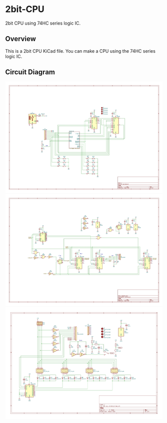# 2bit-CPU
2bit CPU using 74HC series logic IC.

## Overview
This is a 2bit CPU KiCad file. You can make a CPU using the 74HC series logic IC.

## Circuit Diagram
![1bit-cpu.jpg](./docs/img/schematic01.jpg)
![1bit-cpu.jpg](./docs/img/schematic02.jpg)
![1bit-cpu.jpg](./docs/img/schematic03.jpg)
